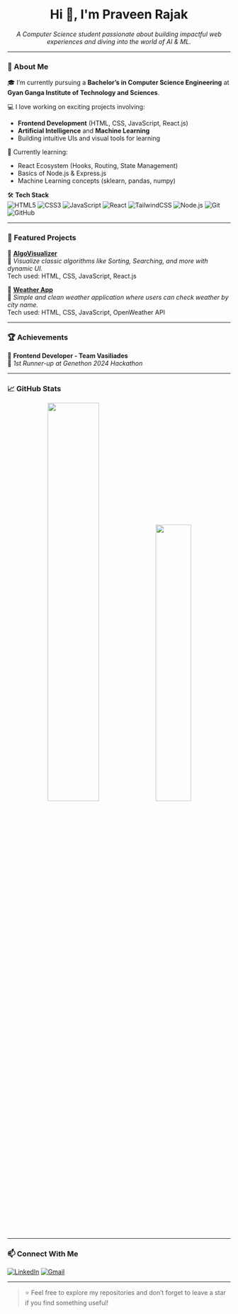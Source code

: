 <h1 align="center">Hi 👋, I'm Praveen Rajak</h1>
<p align="center">
  <i>A Computer Science student passionate about building impactful web experiences and diving into the world of AI & ML.</i>
</p>

---

### 🚀 About Me

🎓 I’m currently pursuing a **Bachelor’s in Computer Science Engineering** at  
**Gyan Ganga Institute of Technology and Sciences**.

💻 I love working on exciting projects involving:
- **Frontend Development** (HTML, CSS, JavaScript, React.js)
- **Artificial Intelligence** and **Machine Learning**
- Building intuitive UIs and visual tools for learning

🧠 Currently learning:
- React Ecosystem (Hooks, Routing, State Management)
- Basics of Node.js & Express.js
- Machine Learning concepts (sklearn, pandas, numpy)

🛠️ **Tech Stack**  
![HTML5](https://img.shields.io/badge/-HTML5-E34F26?style=flat-square&logo=html5&logoColor=white)
![CSS3](https://img.shields.io/badge/-CSS3-1572B6?style=flat-square&logo=css3&logoColor=white)
![JavaScript](https://img.shields.io/badge/-JavaScript-F7DF1E?style=flat-square&logo=javascript&logoColor=black)
![React](https://img.shields.io/badge/-React-61DAFB?style=flat-square&logo=react&logoColor=black)
![TailwindCSS](https://img.shields.io/badge/-TailwindCSS-38B2AC?style=flat-square&logo=tailwindcss&logoColor=white)
![Node.js](https://img.shields.io/badge/-Node.js-339933?style=flat-square&logo=nodedotjs&logoColor=white)
![Git](https://img.shields.io/badge/-Git-F05032?style=flat-square&logo=git&logoColor=white)
![GitHub](https://img.shields.io/badge/-GitHub-181717?style=flat-square&logo=github&logoColor=white)

---

### 📂 Featured Projects

🔹 [**AlgoVisualizer**](https://github.com/Team-Vasiliades/ALGOVisualizer)  
📌 *Visualize classic algorithms like Sorting, Searching, and more with dynamic UI.*  
Tech used: HTML, CSS, JavaScript, React.js

🔹 [**Weather App**](https://github.com/praveenraj027/Weather-App)  
📌 *Simple and clean weather application where users can check weather by city name.*  
Tech used: HTML, CSS, JavaScript, OpenWeather API

---

### 🏆 Achievements

👑 **Frontend Developer - Team Vasiliades**  
🥈 *1st Runner-up at Genethon 2024 Hackathon*

---

### 📈 GitHub Stats

<p align="center">
  <img src="https://github-readme-stats.vercel.app/api?username=praveenraj027&show_icons=true&theme=radical" width="48%" />
  <img src="https://github-readme-stats.vercel.app/api/top-langs/?username=praveenraj027&layout=compact&theme=radical" width="40%" />
</p>

---

### 📫 Connect With Me

[![LinkedIn](https://img.shields.io/badge/-LinkedIn-blue?style=flat-square&logo=linkedin&logoColor=white)](https://www.linkedin.com/in/praveen-rajak)
[![Gmail](https://img.shields.io/badge/-Gmail-D14836?style=flat-square&logo=gmail&logoColor=white)](mailto:praveenrajak0506@gmail.com)

---

> ⭐ Feel free to explore my repositories and don’t forget to leave a star if you find something useful!
